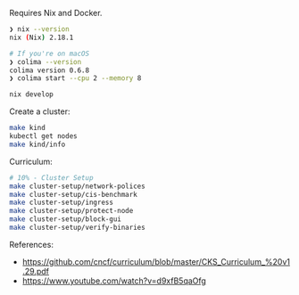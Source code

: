 Requires Nix and Docker.

```sh
❯ nix --version
nix (Nix) 2.18.1

# If you're on macOS
❯ colima --version
colima version 0.6.8
❯ colima start --cpu 2 --memory 8
```

```sh
nix develop
```

Create a cluster:

```sh
make kind
kubectl get nodes
make kind/info
```

Curriculum:

```sh
# 10% - Cluster Setup
make cluster-setup/network-polices
make cluster-setup/cis-benchmark
make cluster-setup/ingress
make cluster-setup/protect-node
make cluster-setup/block-gui
make cluster-setup/verify-binaries
```

References:

- https://github.com/cncf/curriculum/blob/master/CKS_Curriculum_%20v1.29.pdf
- https://www.youtube.com/watch?v=d9xfB5qaOfg
